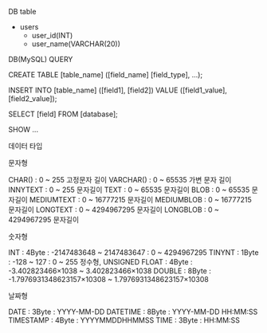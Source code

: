 DB table

- users
  - user_id(INT)
  - user_name(VARCHAR(20))

DB(MySQL) QUERY

CREATE TABLE [table_name] ([field_name] [field_type], ...);

INSERT INTO [table_name] ([field1], [field2]) VALUE ([field1_value], [field2_value]);

SELECT [field] FROM [database];

SHOW ...

데이터 타입

문자형

CHAR() : 0 ~ 255 고정문자 길이
VARCHAR() : 0 ~ 65535 가변 문자 길이
INNYTEXT : 0 ~ 255 문자길이
TEXT : 0 ~ 65535 문자길이
BLOB : 0 ~ 65535 문자길이
MEDIUMTEXT : 0 ~ 16777215 문자길이
MEDIUMBLOB : 0 ~ 16777215 문자길이
LONGTEXT : 0 ~ 4294967295 문자길이
LONGBLOB : 0 ~ 4294967295 문자길이

숫자형

INT : 4Byte : -2147483648 ~ 2147483647 : 0 ~ 4294967295
TINYNT : 1Byte : -128 ~ 127 : 0 ~ 255 정수형, UNSIGNED
FLOAT : 4Byte : -3.402823466×1038 ~ 3.402823466×1038
DOUBLE : 8Byte : -1.7976931348623157×10308 ~ 1.7976931348623157×10308

날짜형

DATE : 3Byte : YYYY-MM-DD
DATETIME : 8Byte : YYYY-MM-DD HH:MM:SS
TIMESTAMP : 4Byte : YYYYMMDDHHMMSS
TIME : 3Byte : HH:MM:SS
